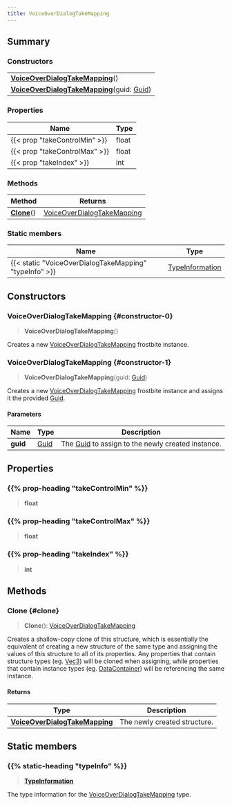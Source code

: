 ```yaml
---
title: VoiceOverDialogTakeMapping
---
```


## Summary

### Constructors

|  |
| --- |
| **[VoiceOverDialogTakeMapping](#constructor-0)**() |
| **[VoiceOverDialogTakeMapping](#constructor-1)**(guid: [Guid](/vext/ref/shared/type/guid)) |

### Properties

| Name | Type |
| ---- | ---- |
| {{< prop "takeControlMin" >}} | float |
| {{< prop "takeControlMax" >}} | float |
| {{< prop "takeIndex" >}} | int |

### Methods

| Method | Returns |
| ------ | ------- |
| **[Clone](#clone)**() | [VoiceOverDialogTakeMapping](/vext/ref/fb/voiceoverdialogtakemapping) |

### Static members

| Name | Type |
| ---- | ---- |
| {{< static "VoiceOverDialogTakeMapping" "typeInfo" >}} | [TypeInformation](/vext/ref/shared/type/typeinformation) |

## Constructors

### VoiceOverDialogTakeMapping {#constructor-0}

> **VoiceOverDialogTakeMapping**()

Creates a new [VoiceOverDialogTakeMapping](/vext/ref/fb/voiceoverdialogtakemapping) frostbite instance.

### VoiceOverDialogTakeMapping {#constructor-1}

> **VoiceOverDialogTakeMapping**(guid: [Guid](/vext/ref/shared/type/guid))

Creates a new [VoiceOverDialogTakeMapping](/vext/ref/fb/voiceoverdialogtakemapping) frostbite instance and assigns it the provided [Guid](/vext/ref/shared/type/guid).

#### Parameters

| Name | Type | Description |
| ---- | ---- | ----------- |
| **guid** | [Guid](/vext/ref/shared/type/guid) | The [Guid](/vext/ref/shared/type/guid) to assign to the newly created instance. |

## Properties

### {{% prop-heading "takeControlMin" %}}

> **float**

### {{% prop-heading "takeControlMax" %}}

> **float**

### {{% prop-heading "takeIndex" %}}

> **int**

## Methods

### Clone {#clone}

> **Clone**(): [VoiceOverDialogTakeMapping](/vext/ref/fb/voiceoverdialogtakemapping)

Creates a shallow-copy clone of this structure, which is essentially the equivalent of creating a new structure of the same type and assigning the values of this structure to all of its properties. Any properties that contain structure types (eg. [Vec3](/vext/ref/shared/type/vec3)) will be cloned when assigning, while properties that contain instance types (eg. [DataContainer](/vext/ref/shared/type/datacontainer)) will be referencing the same instance.

#### Returns

| Type | Description |
| ---- | ----------- |
| **[VoiceOverDialogTakeMapping](/vext/ref/fb/voiceoverdialogtakemapping)** | The newly created structure. |

## Static members

### {{% static-heading "typeInfo" %}}

> **[TypeInformation](/vext/ref/shared/type/typeinformation)**

The type information for the [VoiceOverDialogTakeMapping](/vext/ref/fb/voiceoverdialogtakemapping) type.

